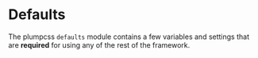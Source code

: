 # Defaults

The plumpcss `defaults` module contains a few variables and settings that are
**required** for using any of the rest of the framework.
